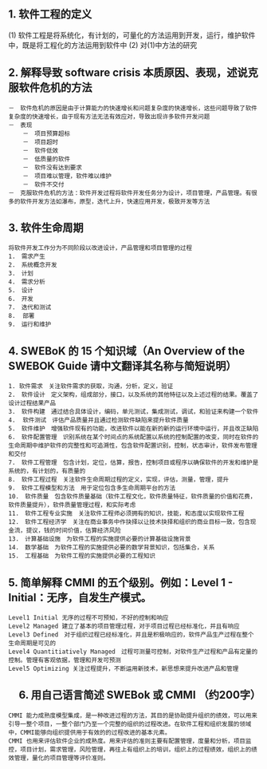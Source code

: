 ## 1. 软件工程的定义
(1) 软件工程是将系统化，有计划的，可量化的方法运用到开发，运行，维护软件中，既是将工程化的方法运用到软件中
(2) 对(1)中方法的研究

## 2. 解释导致 software crisis 本质原因、表现，述说克服软件危机的方法
    －　软件危机的原因是由于计算能力的快速增长和问题复杂度的快速增长，这些问题导致了软件复杂度的快速增长，由于现有方法无法有效应对，导致出现许多软件开发问题
    －　表现
        －　项目预算超标
        －　项目超时
        －　软件低效
        －　低质量的软件
        －　软件没有达到要求
        －　项目难以管理，软件难以维护
        －　软件不交付
    －　克服软件危机的方法：软件开发过程将软件开发任务分为设计，项目管理，产品管理。有很多的软件开发方法如瀑布，原型，迭代上升，快速应用开发，极致开发等方法
    
## 3. 软件生命周期
    将软件开发工作分为不同阶段以改进设计，产品管理和项目管理的过程
    1.　需求产生
    2.　系统概念开发
    3.　计划
    4.　需求分析
    5.　设计
    6.　开发
    7.　迭代和测试
    8.  部署
    9.　运行和维护 
    
## 4. SWEBoK 的 15 个知识域（An Overview of the SWEBOK Guide 请中文翻译其名称与简短说明）
    1. 软件需求　关注软件需求的获取，沟通，分析，定义，验证
    2.　软件设计　定义架构，组成部分，接口，以及系统的其他特征以及上述过程的结果。覆盖了设计过程结果产品
    3.　软件构建　通过结合具体设计，编码，单元测试，集成测试，调试，和验证来构建一个软件
    4.  软件测试　评估产品质量并且通过检测软件缺陷来提升软件质量
    5.　软件维护　增强软件现有的功能，改进软件以能在新的新的运行环境中运行，并且改正缺陷
    6.　软件配置管理　识别系统在某个时间点的系统配置以系统的控制配置的改变，同时在软件的生命周期中维护软件的完整性和可追溯性，包含软件配置识别，控制，状态审计，软件发布管理和交付
    7.　软件工程管理　包含计划，定位，估算，报告，控制项目或程序以确保软件的开发和维护是系统的，有计划的，有质量的
    8.　软件工程过程　关注软件生命周期过程的定义，实现，评估，测量，管理，提升
    9.　软件工程模型和方法　用于定位包含多生命周期平台的方法
    10.　软件质量　包含软件质量基础（软件工程文化，软件质量特征，软件质量的价值和花费，软件质量提升），软件质量管理过程，和实际考虑
    11.　软件工程专业实施　关注软件工程师必须拥有的知识，技能，和态度以实现软件工程
    12.　软件工程经济学　关注在商业事务中作抉择以让技术抉择和组织的商业目标一致，包含现金流，提议，钱的时间价值，估算经济风险
    13.　计算基础设施　为软件工程的实施提供必要的计算基础设施背景
    14.　数学基础　为软件工程的实施提供必要的数学背景知识，包括集合，关系
    15.　工程基础　为软件工程的实施提供必要的工程知识

## 5. 简单解释 CMMI 的五个级别。例如：Level 1 - Initial：无序，自发生产模式。
    Level1 Initial 无序的过程不可预知，不好的控制和响应
    Level2 Managed 建立了基本的项目管理过程，对于项目过程已经标准化，并且有响应
    Level3 Defined　对于组织过程已经标准化，并且是积极响应的，软件产品生产过程在整个生命周期是可见的
    Level4 Quantitiatively Managed　过程可测量可控制，对软件生产过程和产品有定量的控制。管理有客观依据，管理和开发可预测
    Level5 Optimizing 关注过程提升，不断运用新技术，新思想来提升改进产品和管理
    
## 　6. 用自己语言简述 SWEBok 或 CMMI （约200字）
    CMMI 能力成熟度模型集成，是一种改进过程的方法，其目的是协助提升组织的绩效，可以用来引导一整个项目，一整个部门乃至一个完整的组织的过程改进。在软件工程和组织发展的领域中，CMMI能够向组织提供用于有效的的过程改进的基本元素。
    CMMI 也用来评估软件企业的成熟度。用来评估的准则主要有配置管理，度量和分析，项目监控，项目计划，需求管理，风险管理，再往上有组织上的培训，组织上的过程绩效，组织上的绩效管理，量化的项目管理等评价准则。

